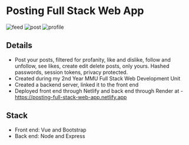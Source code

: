# Posting Full Stack Web App
![feed](https://github.com/user-attachments/assets/71a10783-bc28-40b7-b93b-2cf973679095)
![post](https://github.com/user-attachments/assets/f10a9fb8-8db7-4b4f-92ca-b3959ace0102)
![profile](https://github.com/user-attachments/assets/4ecbdc3f-4432-4b66-95d9-e496d291f235)

## Details
- Post your posts, filtered for profanity, like and dislike, follow and unfollow, see likes, create edit delete posts, only yours. Hashed passwords, session tokens, privacy protected.
- Created during my 2nd Year MMU Full Stack Web Development Unit
- Created a backend server, linked it to the front end
- Deployed front end through Netlify and back end through Render at - https://posting-full-stack-web-app.netlify.app

## Stack
- Front end: Vue and Bootstrap
- Back end: Node and Express
